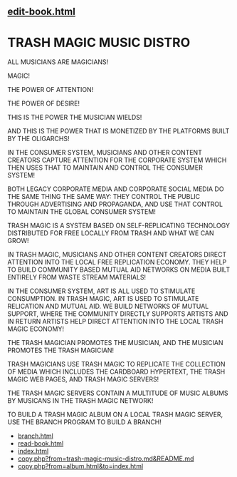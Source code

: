 ## [edit-book.html](edit-book.html)

# TRASH MAGIC MUSIC DISTRO


ALL MUSICIANS ARE MAGICIANS!

MAGIC!

THE POWER OF ATTENTION!

THE POWER OF DESIRE!

THIS IS THE POWER THE MUSICIAN WIELDS!

AND THIS IS THE POWER THAT IS MONETIZED BY THE PLATFORMS BUILT BY THE OLIGARCHS!

IN THE CONSUMER SYSTEM, MUSICIANS AND OTHER CONTENT CREATORS CAPTURE ATTENTION FOR THE CORPORATE SYSTEM WHICH THEN USES THAT TO MAINTAIN AND CONTROL THE CONSUMER SYSTEM!

BOTH LEGACY CORPORATE MEDIA AND CORPORATE SOCIAL MEDIA DO THE SAME THING THE SAME WAY: THEY CONTROL THE PUBLIC THROUGH ADVERTISING AND PROPAGANDA, AND USE THAT CONTROL TO MAINTAIN THE GLOBAL CONSUMER SYSTEM!

TRASH MAGIC IS A SYSTEM BASED ON SELF-REPLICATING TECHNOLOGY DISTRIBUTED FOR FREE LOCALLY FROM TRASH AND WHAT WE CAN GROW!

IN TRASH MAGIC, MUSICIANS AND OTHER CONTENT CREATORS DIRECT ATTENTION INTO THE LOCAL FREE REPLICATION ECONOMY.  THEY HELP TO BUILD COMMUNITY BASED MUTUAL AID NETWORKS ON MEDIA BUILT ENTIRELY FROM WASTE STREAM MATERIALS!

IN THE CONSUMER SYSTEM, ART IS ALL USED TO STIMULATE CONSUMPTION. IN TRASH MAGIC, ART IS USED TO STIMULATE RELICATION AND MUTUAL AID.  WE BUILD NETWORKS OF MUTUAL SUPPORT, WHERE THE COMMUNITY DIRECTLY SUPPORTS ARTISTS AND IN RETURN ARTISTS HELP DIRECT ATTENTION INTO THE LOCAL TRASH MAGIC ECONOMY!

THE TRASH MAGICIAN PROMOTES THE MUSICIAN, AND THE MUSICIAN PROMOTES THE TRASH MAGICIAN!

TRASH MAGICIANS USE TRASH MAGIC TO REPLICATE THE COLLECTION OF MEDIA WHICH INCLUDES THE CARDBOARD HYPERTEXT, THE TRASH MAGIC WEB PAGES, AND TRASH MAGIC SERVERS!

THE TRASH MAGIC SERVERS CONTAIN A MULTITUDE OF MUSIC ALBUMS BY MUSICANS IN THE TRASH MAGIC NETWORK!

TO BUILD A TRASH MAGIC ALBUM ON A LOCAL TRASH MAGIC SERVER, USE THE BRANCH PROGRAM TO BUILD A BRANCH!

 - [branch.html](branch.html)
 - [read-book.html](read-book.html)
 - [index.html](index.html)
 - [copy.php?from=trash-magic-music-distro.md&README.md](copy.php?from=trash-magic-music-distro.md&README.md)
 - [copy.php?from=album.html&to=index.html](copy.php?from=album.html&to=index.html)
